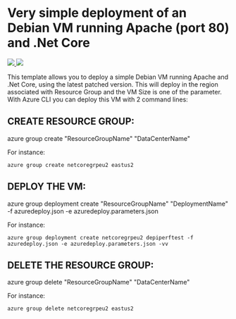 # Very simple deployment of an Debian VM running Apache (port 80) and .Net Core

<a href="https://portal.azure.com/#create/Microsoft.Template/uri/https%3A%2F%2Fraw.githubusercontent.com%2Fflecoqui%2Fazure%2Fmaster%2Fazure-quickstart-templates%2F101-vm-simple-debian-netcore%2Fazuredeploy.json" target="_blank">
    <img src="http://azuredeploy.net/deploybutton.png"/>
</a>
<a href="http://armviz.io/#/?load=https%3A%2F%2Fraw.githubusercontent.com%2Fflecoqui%2Fazure%2Fmaster%2Fazure-quickstart-templates%2F101-vm-simple-debian-netcore%2Fazuredeploy.json" target="_blank">
    <img src="http://armviz.io/visualizebutton.png"/>
</a>


This template allows you to deploy a simple Debian VM running Apache and .Net Core, using the latest patched version. This will deploy in the region associated with Resource Group and the VM Size is one of the parameter.
With Azure CLI you can deploy this VM with 2 command lines:

## CREATE RESOURCE GROUP:
azure group create "ResourceGroupName" "DataCenterName"

For instance:

    azure group create netcoregrpeu2 eastus2

## DEPLOY THE VM:
azure group deployment create "ResourceGroupName" "DeploymentName"  -f azuredeploy.json -e azuredeploy.parameters.json

For instance:

    azure group deployment create netcoregrpeu2 depiperftest -f azuredeploy.json -e azuredeploy.parameters.json -vv

## DELETE THE RESOURCE GROUP:
azure group delete "ResourceGroupName" "DataCenterName"

For instance:

    azure group delete netcoregrpeu2 eastus2
